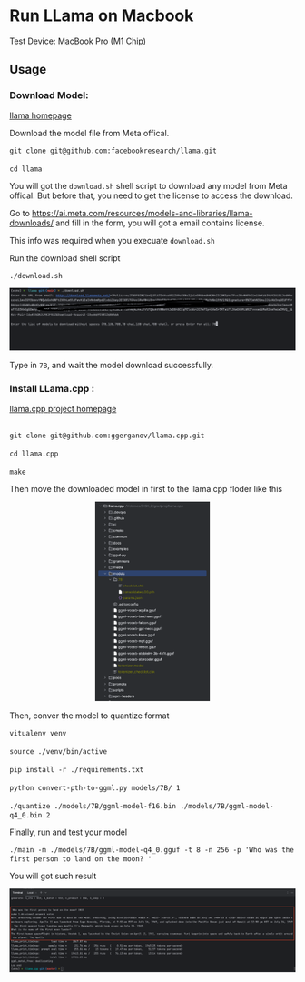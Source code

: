 # Run LLama on Macbook

Test Device: MacBook Pro (M1 Chip)

## Usage

### Download Model: 

[llama homepage](https://github.com/ggerganov/llama.cpp)

Download the model file from Meta offical.

``` Installation
git clone git@github.com:facebookresearch/llama.git

cd llama
```

You will got the `download.sh` shell script to download any model from Meta offical. But before that, you need to get the license to access the download.

Go to https://ai.meta.com/resources/models-and-libraries/llama-downloads/ and fill in the form, you will got a email contains license.

This info was required when you execuate `download.sh`

Run the download shell script
```
./download.sh
```

<p align="center">
  <img src="../imgs/llama-01.png"/>
</p>

Type in `7B`, and wait the model download successfully.


### Install LLama.cpp : 

[llama.cpp project homepage](https://github.com/ggerganov/llama.cpp)

``` shell

git clone git@github.com:ggerganov/llama.cpp.git

cd llama.cpp

make
```

Then move the downloaded model in first to the llama.cpp floder like this 

<p align="center">
  <img src="../imgs/llama-02.png" width=40% />
</p>

Then, conver the model to quantize format

```shell
vitualenv venv

source ./venv/bin/active

pip install -r ./requirements.txt

python convert-pth-to-ggml.py models/7B/ 1

./quantize ./models/7B/ggml-model-f16.bin ./models/7B/ggml-model-q4_0.bin 2

```

Finally, run and test your model 

```shell
./main -m ./models/7B/ggml-model-q4_0.gguf -t 8 -n 256 -p 'Who was the first person to land on the moon? '
```

You will got such result

<p align="center">
  <img src="../imgs/llama-03.png" />
</p>


